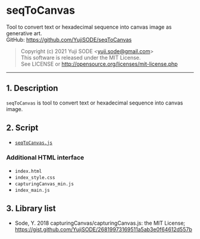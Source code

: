 # seqToCanvas
Tool to convert text or hexadecimal sequence into canvas image as generative art.  
GitHub: https://github.com/YujiSODE/seqToCanvas  
>Copyright (c) 2021 Yuji SODE \<yuji.sode@gmail.com\>  
>This software is released under the MIT License.  
>See LICENSE or http://opensource.org/licenses/mit-license.php  
______
## 1. Description
`seqToCanvas` is tool to convert text or hexadecimal sequence into canvas image.

## 2. Script
- [`seqToCanvas.js`](seqToCanvas.js)

### Additional HTML interface
- `index.html`
- `index_style.css`
- `capturingCanvas_min.js`
- `index_main.js`

## 3. Library list
- Sode, Y. 2018 capturingCanvas/capturingCanvas.js: the MIT License; https://gist.github.com/YujiSODE/26819973169511a5ab3e0f64612d557b
